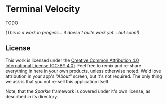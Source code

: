 # Terminal Velocity


TODO

_(This is a work in progess... it doesn't quite work yet... but soon!)_

## License

This work is licensed under the [Creative Common Attribution 4.0 International License (CC-BY 4.0)](http://creativecommons.org/licenses/by/4.0/). Feel free to remix and re-share everything in here in your own products, unless otherwise noted. We'd love attribution in your app's *"About"* screen, but it's not required. The only thing we ask is that you not re-sell this application itself.

Note, that the _Sparkle_ framework is covered under it's own license, as described in its directory.
